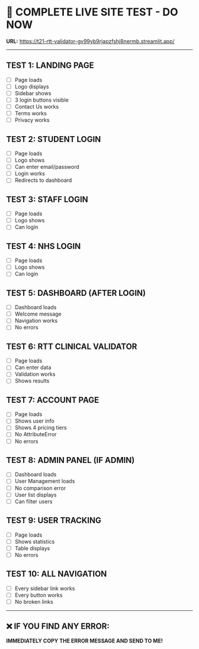 # 🧪 COMPLETE LIVE SITE TEST - DO NOW

**URL:** https://t21-rtt-validator-gv99yb9rjapzfshj8nermb.streamlit.app/

---

## TEST 1: LANDING PAGE
- [ ] Page loads
- [ ] Logo displays
- [ ] Sidebar shows
- [ ] 3 login buttons visible
- [ ] Contact Us works
- [ ] Terms works
- [ ] Privacy works

## TEST 2: STUDENT LOGIN
- [ ] Page loads
- [ ] Logo shows
- [ ] Can enter email/password
- [ ] Login works
- [ ] Redirects to dashboard

## TEST 3: STAFF LOGIN
- [ ] Page loads
- [ ] Logo shows
- [ ] Can login

## TEST 4: NHS LOGIN
- [ ] Page loads
- [ ] Logo shows
- [ ] Can login

## TEST 5: DASHBOARD (AFTER LOGIN)
- [ ] Dashboard loads
- [ ] Welcome message
- [ ] Navigation works
- [ ] No errors

## TEST 6: RTT CLINICAL VALIDATOR
- [ ] Page loads
- [ ] Can enter data
- [ ] Validation works
- [ ] Shows results

## TEST 7: ACCOUNT PAGE
- [ ] Page loads
- [ ] Shows user info
- [ ] Shows 4 pricing tiers
- [ ] No AttributeError
- [ ] No errors

## TEST 8: ADMIN PANEL (IF ADMIN)
- [ ] Dashboard loads
- [ ] User Management loads
- [ ] No comparison error
- [ ] User list displays
- [ ] Can filter users

## TEST 9: USER TRACKING
- [ ] Page loads
- [ ] Shows statistics
- [ ] Table displays
- [ ] No errors

## TEST 10: ALL NAVIGATION
- [ ] Every sidebar link works
- [ ] Every button works
- [ ] No broken links

---

## ❌ IF YOU FIND ANY ERROR:
**IMMEDIATELY COPY THE ERROR MESSAGE AND SEND TO ME!**
